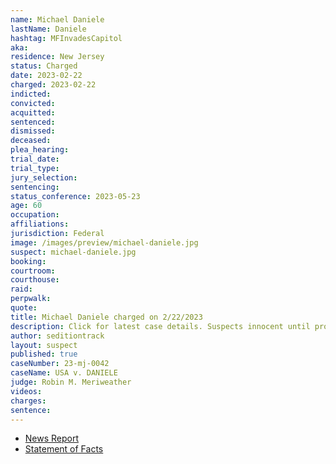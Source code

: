 ```yaml
---
name: Michael Daniele
lastName: Daniele
hashtag: MFInvadesCapitol
aka:
residence: New Jersey
status: Charged
date: 2023-02-22
charged: 2023-02-22
indicted:
convicted:
acquitted:
sentenced:
dismissed:
deceased:
plea_hearing:
trial_date:
trial_type:
jury_selection:
sentencing:
status_conference: 2023-05-23
age: 60
occupation:
affiliations:
jurisdiction: Federal
image: /images/preview/michael-daniele.jpg
suspect: michael-daniele.jpg
booking:
courtroom:
courthouse:
raid:
perpwalk:
quote:
title: Michael Daniele charged on 2/22/2023
description: Click for latest case details. Suspects innocent until proven guilty.
author: seditiontrack
layout: suspect
published: true
caseNumber: 23-mj-0042
caseName: USA v. DANIELE
judge: Robin M. Meriweather
videos:
charges:
sentence:
---
```

- [News Report](https://www.courierpostonline.com/story/news/local/south-jersey/2023/02/27/capitol-rioters-sentenced-retired-nj-state-trooper-michael-daniele/69951038007/)
- [Statement of Facts](https://storage.courtlistener.com/recap/gov.uscourts.dcd.252406/gov.uscourts.dcd.252406.1.1.pdf)
